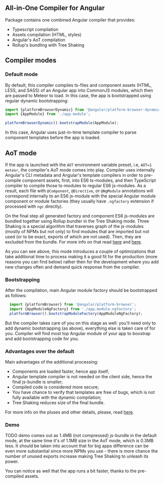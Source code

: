 ## All-in-One Compiler for Angular
Package contains one combined Angular compiler that provides:
 - Typescript compilation 
 - Assets compilation (HTML, styles)
 - Angular's AoT compilation
 - Rollup's bundling with Tree Shaking
 
## Compiler modes

### Default mode
By default, this compiler compiles ts-files and component assets (HTML, LESS, and SASS) of
an Angular app into CommonJS modules, which then are passed to Meteor to load.
In this case, the app is bootstrapped using regular dynamic bootstrapping:
```ts
import {platformBrowserDynamic} from '@angular/platform-browser-dynamic';
import {AppModule} from './app.module';

platformBrowserDynamic().bootstrapModule(AppModule);
```

In this case, Angular uses just-in-time template compiler to parse component
templates before the app is loaded.

## AoT mode
If the app is launched with the `AOT` environment variable preset, i.e, `AOT=1 meteor`,
the compiler's AoT mode comes into play. Compiler uses internally
Angular's CLI metadata and Angular's template compilers in order to
pre-compile component assets, first, into ES6 ts-modules, and then TypeScript compiler to
compile those ts-modules to regular ES6 js-modules. As a result,
each file with `@Component`, `@Directive`, or `@NgModule` annotations will
correspond internally to an ES6 js-module with the special Angular module component or module factories
(they usually have `.ngfactory` extension if processed with `ngc` directly).

On the final step all generated factory and component ES6 js-modules
are bundled together using Rollup bundler in the Tree Shaking mode.
Three Shaking is a special algorithm that traverses graph of the js-modules
(mostly of NPMs but not only) to find modules that are imported but
not used (or to be exact, exports of which are not used).
Then, they are excluded from the bundle.
For more info on that read [here](https://angular.io/docs/ts/latest/cookbook/aot-compiler.html#!#tree-shaking) and [here](https://github.com/rollup/rollup).

As you can see above, this mode introduces a couple of optimizations that take additional time to process
making it a good fit for the production (more reasons you can find below) rather
then for the development where you add new changes often and demand quick response from the compiler.

### Bootstrapping
After the compilation, main Angular module factory should be bootstrapped as follows:
```ts
  import {platformBrowser} from '@angular/platform-browser';
  import {AppModuleNgFactory} from './app.module.ngfactory';
  platformBrowser().bootstrapModuleFactory(AppModuleNgFactory);
```
But the compiler takes care of you on this stage as well:
you'll need only to add dynamic bootstrapping (as above),
everything else is taken care of for you. Compiler will find most top
Angular module of your app to boostrap and add bootstrapping code for you.

### Advantages over the default
Main advantages of the additional processing:
 - Components are loaded faster, hence app itself;
 - Angular template compiler is not needed on the client side,
   hence the final js-bundle is smaller;
 - Compiled code is considered more secure;
 - You have chance to verify that templates are free of bugs,
   which is not fully available with the dynamic compilation;
 - Tree Shaking reduces size of the final bundle.

For more info on the pluses and other details, please, read [here](https://angular.io/docs/ts/latest/cookbook/aot-compiler.html).

### Demo

TODO demo comes out as 1.4MB (not compressed) js-bundle in the default mode,
at the same time it's of 1.1MB size in the AoT mode, which is 0.3MB less.
It should be taken into account that for big apps difference can be even
more substantial since more NPMs you use - there is more chance the number of unused
exports increase making Tree Shaking to unleash its power.

You can notice as well that the app runs a bit faster, thanks to the pre-compiled assets.

